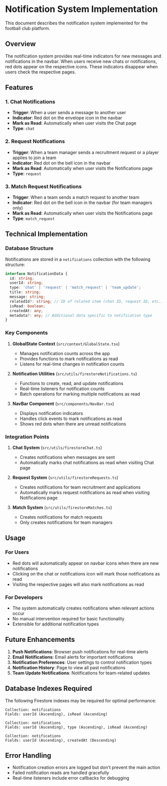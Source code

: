 # Notification System Implementation

This document describes the notification system implemented for the football club platform.

## Overview

The notification system provides real-time indicators for new messages and notifications in the navbar. When users receive new chats or notifications, red dots appear on the respective icons. These indicators disappear when users check the respective pages.

## Features

### 1. Chat Notifications
- **Trigger**: When a user sends a message to another user
- **Indicator**: Red dot on the envelope icon in the navbar
- **Mark as Read**: Automatically when user visits the Chat page
- **Type**: `chat`

### 2. Request Notifications
- **Trigger**: When a team manager sends a recruitment request or a player applies to join a team
- **Indicator**: Red dot on the bell icon in the navbar
- **Mark as Read**: Automatically when user visits the Notifications page
- **Type**: `request`

### 3. Match Request Notifications
- **Trigger**: When a team sends a match request to another team
- **Indicator**: Red dot on the bell icon in the navbar (for team managers only)
- **Mark as Read**: Automatically when user visits the Notifications page
- **Type**: `match_request`

## Technical Implementation

### Database Structure

Notifications are stored in a `notifications` collection with the following structure:

```typescript
interface NotificationData {
  id: string;
  userId: string;
  type: 'chat' | 'request' | 'match_request' | 'team_update';
  title: string;
  message: string;
  relatedId?: string; // ID of related item (chat ID, request ID, etc.)
  isRead: boolean;
  createdAt: any;
  metadata?: any; // Additional data specific to notification type
}
```

### Key Components

1. **GlobalState Context** (`src/context/GlobalState.tsx`)
   - Manages notification counts across the app
   - Provides functions to mark notifications as read
   - Listens for real-time changes in notification counts

2. **Notification Utilities** (`src/utils/firestoreNotifications.ts`)
   - Functions to create, read, and update notifications
   - Real-time listeners for notification counts
   - Batch operations for marking multiple notifications as read

3. **NavBar Component** (`src/components/NavBar.tsx`)
   - Displays notification indicators
   - Handles click events to mark notifications as read
   - Shows red dots when there are unread notifications

### Integration Points

1. **Chat System** (`src/utils/firestoreChat.ts`)
   - Creates notifications when messages are sent
   - Automatically marks chat notifications as read when visiting Chat page

2. **Request System** (`src/utils/firestoreRequests.ts`)
   - Creates notifications for team recruitment and applications
   - Automatically marks request notifications as read when visiting Notifications page

3. **Match System** (`src/utils/firestoreMatches.ts`)
   - Creates notifications for match requests
   - Only creates notifications for team managers

## Usage

### For Users
- Red dots will automatically appear on navbar icons when there are new notifications
- Clicking on the chat or notifications icon will mark those notifications as read
- Visiting the respective pages will also mark notifications as read

### For Developers
- The system automatically creates notifications when relevant actions occur
- No manual intervention required for basic functionality
- Extensible for additional notification types

## Future Enhancements

1. **Push Notifications**: Browser push notifications for real-time alerts
2. **Email Notifications**: Email alerts for important notifications
3. **Notification Preferences**: User settings to control notification types
4. **Notification History**: Page to view all past notifications
5. **Team Update Notifications**: Notifications for team-related updates

## Database Indexes Required

The following Firestore indexes may be required for optimal performance:

```
Collection: notifications
Fields: userId (Ascending), isRead (Ascending)

Collection: notifications  
Fields: userId (Ascending), type (Ascending), isRead (Ascending)

Collection: notifications
Fields: userId (Ascending), createdAt (Descending)
```

## Error Handling

- Notification creation errors are logged but don't prevent the main action
- Failed notification reads are handled gracefully
- Real-time listeners include error callbacks for debugging 
